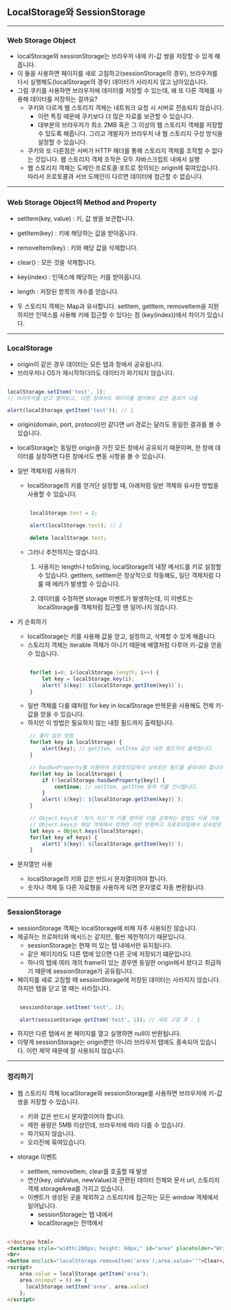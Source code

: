 ## LocalStorage와 SessionStorage

---

### Web Storage Object

- localStorage와 sessionStorage는 브라우저 내에 키-값 쌍을 저장할 수 있게 해줍니다.
- 이 둘을 사용하면 페이지를 새로 고침하고(sessionStorage의 경우), 브라우저를 다시 실행해도(localStorage의 경우) 데이터가 사라지지 않고 남아있습니다.
- 그럼 쿠키를 사용하면 브라우저에 데이터를 저장할 수 있는데, 왜 또 다른 객체를 사용해 데이터를 저장하는 걸까요?
  - 쿠키와 다르게 웹 스토리지 객체는 네트워크 요청 시 서버로 전송되지 않습니다.
    - 이런 특징 때문에 쿠키보다 더 많은 자료를 보관할 수 있습니다.
    - 대부분의 브라우저가 최소 2MB 혹은 그 이상의 웹 스토리지 객체를 저장할 수 있도록 해줍니다.
      그리고 개발자가 브라우저 내 웹 스토리지 구성 방식을 설정할 수 있습니다.
  - 쿠키와 또 다른점은 서버가 HTTP 헤더를 통해 스토리지 객체를 조작할 수 없다는 것입니다. 웹 스토리지 객체 조작은 모두 자바스크립트 내에서 실행
  - 웹 스토리지 객체는 도메인·프로토콜·포트로 정의되는 origin에 묶여있습니다. 따라서 프로토콜과 서브 도메인이 다르면 데이터에 접근할 수 없습니다.

---

### Web Storage Object의 Method and Property

- setItem(key, value) : 키, 값 쌍을 보관합니다.
- getItem(key) : 키에 해당하는 값을 받아옵니다.
- removeItem(key) : 키와 해당 값을 삭제합니다.
- clear() : 모든 것을 삭제합니다.
- key(index) : 인덱스에 해당하는 키를 받아옵니다.
- length : 저장된 항목의 개수를 얻습니다.

- 두 스토리지 객체는 Map과 유사합니다. setItem, getItem, removeItem을 지원하지만 인덱스를 사용해 키에 접근할 수 있다는 점 (key(index))에서 차이가 있습니다.

---

### LocalStorage

- origin이 같은 경우 데이터는 모든 탭과 창에서 공유됩니다.
- 브라우저나 OS가 재시작하더라도 데이터가 파기되지 않습니다.

```Javascript

localStorage.setItem('test', 1);
// 브라우저를 닫고 열어보고, 다른 창에서도 페이지를 열어봐도 같은 결과가 나옴

alert(localStorage.getItem('test')); // 1

```

- origin(domain, port, protocol)만 같다면 url 경로는 달라도 동일한 결과를 볼 수 있습니다.
- localStorage는 동일한 origin을 가진 모든 창에서 공유되기 때문이며, 한 창에 데이터를 설정하면 다른 창에서도 변동 사항을 볼 수 있습니다.

- 일반 객체처럼 사용하기

  - localStorage의 키를 얻거단 설정할 때, 아래처럼 일반 객체와 유사한 방법을 사용할 수 있습니다.

  ```Javascript

      localStorage.test = 2;

      alert(localStorage.test); // 2

      delete localStorage.test;

  ```

  - 그러나 추천하지는 않습니다.

    1. 사용자는 length나 toString, localStorage의 내장 메서드를 키로 설정할 수 있습니다.
       getItem, setItem은 정상적으로 작동해도, 일단 객체처럼 다룰 때 에러가 발생할 수 있습니다.

    2. 데이터를 수정하면 storage 이벤트가 발생하는데, 이 이벤트는 localStorage를 객체처럼 접근할 땐 일어나지 않습니다.

- 키 순회하기

  - localStorage는 키를 사용해 값을 얻고, 설정하고, 삭제할 수 있게 해줍니다.
  - 스토리지 객체는 iterable 객체가 아니기 때문에 배열처럼 다루어 키-값을 얻을 수 있습니다.

  ```Javascript

      for(let i=0; i<localStorage.length; i++) {
          let key = localStorage.key(i);
          alert(`${key}: ${localStorage.getItem(key)}`);
      }

  ```

  - 일반 객체를 다룰 떄처럼 for key in localStorage 반복문을 사용해도 전체 키-값을 얻을 수 있습니다.
  - 하지만 이 방법은 필요하지 않는 내장 필드까지 출력됩니다.

  ```Javascript
      // 좋지 않은 방법
      for(let key in localStorage) {
          alert(key); // getItem, setItem 같은 내장 필드까지 출력됩니다.
      }

      // hasOwnProperty를 이용하여 프로토타입에서 상속받은 필드를 골라내야 합니다.
      for(let key in localStorage) {
          if (!localStorage.hasOwnProperty(key)) {
              continue; // setItem, getItem 등의 키를 건너뜁니다.
          }
          alert(`${key}: ${localStorage.getItem(key)}`);
      }

      // Object.keys로 '자기 자신'의 키를 받아온 다음 순회하는 방법도 사용 가능
      // Object.keys는 해당 객체에서 정의한 키만 반환하고 프로토타입에서 상속받은 키는 무시하기 때문
      let keys = Object.keys(localStorage);
      for(let key of keys) {
          alert(`${key}: ${localStorage.getItem(key)}`);
      }

  ```

- 문자열만 사용
  - localStorage의 키와 값은 반드시 문자열이어야 합니다.
  - 숫자나 객체 등 다른 자료형을 사용하게 되면 문자열로 자동 변환됩니다.

---

### SessionStorage

- sessionStorage 객체는 localStorage에 비해 자주 사용되진 않습니다.
- 제공하는 프로퍼티와 메서드는 같지만, 훨씬 제한적이기 때문입니다.
  - sessionStorage는 현재 떠 있는 탭 내에서만 유지됩니다.
  - 같은 페이지라도 다른 탭에 있으면 다른 곳에 저장되기 떄문입니다.
  - 하나의 탭에 여러 개의 frame이 있는 경우엔 동일한 origin에서 왔다고 취급하기 때문에 sessionStorage가 공유됩니다.
- 페이지를 새로 고침할 때 sessionStorage에 저장된 데이터는 사라지지 않습니다. 하지만 탭을 닫고 열 때는 사라집니다.

```Javascript

    sessionStorage.setItem('test', 1);

    alert(sessionStorage.getItem('test', 1)); // 새로 고침 후 : 1

```

- 하지만 다른 탭에서 본 페이지를 열고 실행하면 null이 반환됩니다.
- 이렇게 sessionStorage는 origin뿐만 아니라 브라우저 탭에도 종속되어 있습니다. 이런 제약 때문에 잘 사용되지 않습니다.

---

### 정리하기

- 웹 스토리지 객체 localStorage와 sessionStorage를 사용하면 브라우저에 키-값 쌍을 저장할 수 있습니다.

  - 키와 값은 반드시 문자열이어야 합니다.
  - 제한 용량은 5MB 이상인데, 브라우저에 따라 다를 수 있습니다.
  - 파기되지 않습니다.
  - 오리진에 묶여있습니다.

- storage 이벤트
  - setItem, removeItem, clear를 호출할 때 발생
  - 연산(key, oldValue, newValue)과 관련된 데이터 전체와 문서 url, 스토리지 객체 storageArea를 가지고 있습니다.
  - 이벤트가 생성된 곳을 제외하고 스토리지에 접근하는 모든 window 객체에서 일어납니다.
    - sessionStorage는 탭 내에서
    - localStorage는 전역에서

```Html

<!doctype html>
<textarea style="width:200px; height: 60px;" id="area" placeholder="Write here"></textarea>
<br>
<button onclick="localStorage.removeItem('area');area.value=''">Clear</button>
<script>
    area.value = localStorage.getItem('area');
    area.oninput = () => {
      localStorage.setItem('area', area.value)
    };
</script>

```
